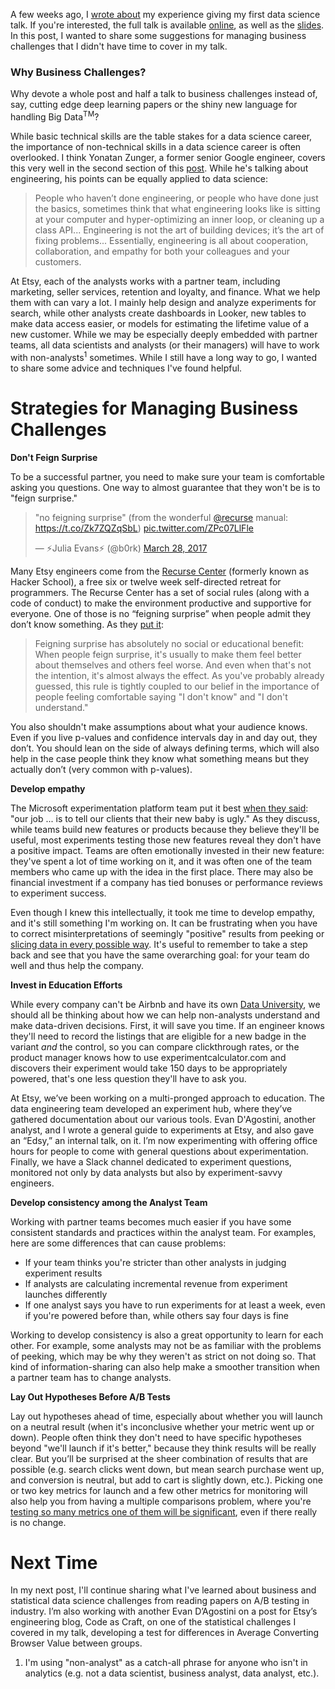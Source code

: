 A few weeks ago, I [wrote about](https://robinsones.github.io/Giving-Your-First-Data-Science-Talk/) my experience giving my first data science talk. If you're interested, the full talk is available [online](https://www.youtube.com/watch?v=SF-ryGgLOgQ), as well as the [slides](https://github.com/robinsones/AB-Testing-Slides). In this post, I wanted to share some suggestions for managing business challenges that I didn't have time to cover in my talk. 

### Why Business Challenges? 

Why devote a whole post and half a talk to business challenges instead of, say, cutting edge deep learning papers or the shiny new language for handling Big Data<sup>TM</sup>?

While basic technical skills are the table stakes for a data science career, the importance of non-technical skills in a data science career is often overlooked. I think Yonatan Zunger, a former senior Google engineer, covers this very well in the second section of this [post]( https://medium.com/@yonatanzunger/so-about-this-googlers-manifesto-1e3773ed1788). While he's talking about engineering, his points can be equally applied to data science: 
  
> People who haven’t done engineering, or people who have done just the basics, sometimes think that what engineering looks like is sitting at your computer and hyper-optimizing an inner loop, or cleaning up a class API... Engineering is not the art of building devices; it’s the art of fixing problems... Essentially, engineering is all about cooperation, collaboration, and empathy for both your colleagues and your customers.

At Etsy, each of the analysts works with a partner team, including marketing, seller services, retention and loyalty, and finance. What we help them with can vary a lot. I mainly help design and analyze experiments for search, while other analysts create dashboards in Looker, new tables to make data access easier, or models for estimating the lifetime value of a new customer. While we may be especially deeply embedded with partner teams, all data scientists and analysts (or their managers) will have to work with non-analysts<sup>1</sup> sometimes. While I still have a long way to go, I wanted to share some advice and techniques I've found helpful.

Strategies for Managing Business Challenges
======

**Don't Feign Surprise**

To be a successful partner, you need to make sure your team is comfortable asking you questions. One way to almost guarantee that they won't be is to "feign surprise." 

<blockquote class="twitter-tweet" data-lang="en"><p lang="en" dir="ltr">&quot;no feigning surprise&quot; (from the wonderful <a href="https://twitter.com/recurse">@recurse</a> manual: <a href="https://t.co/Zk7ZQZqSbL">https://t.co/Zk7ZQZqSbL</a>) <a href="https://t.co/ZPc07LlFle">pic.twitter.com/ZPc07LlFle</a></p>&mdash; ⚡Julia Evans⚡ (@b0rk) <a href="https://twitter.com/b0rk/status/846864384731365376">March 28, 2017</a></blockquote>
<script async src="//platform.twitter.com/widgets.js" charset="utf-8"></script>

Many Etsy engineers come from the [Recurse Center](https://www.recurse.com) (formerly known as Hacker School), a free six or twelve week self-directed retreat for programmers. The Recurse Center has a set of social rules (along with a code of conduct) to make the environment productive and supportive for everyone. One of those is no “feigning surprise” when people admit they don’t know something. As they [put it](https://www.recurse.com/manual#sub-sec-social-rules): 

> Feigning surprise has absolutely no social or educational benefit: When people feign surprise, it's usually to make them feel better about themselves and others feel worse. And even when that's not the intention, it's almost always the effect. As you've probably already guessed, this rule is tightly coupled to our belief in the importance of people feeling comfortable saying "I don't know" and "I don't understand."
 
You also shouldn't make assumptions about what your audience knows. Even if you live p-values and confidence intervals day in and day out, they don’t. You should lean on the side of always defining terms, which will also help in the case people think they know what something means but they actually don’t (very common with p-values).

**Develop empathy**

The Microsoft experimentation platform team put it best [when they said](http://notes.stephenholiday.com/Five-Puzzling-Outcomes.pdf): "our job ... is to tell our clients that their new baby is ugly." As they discuss, while teams build new features or products because they believe they'll be useful, most experiments testing those new features reveal they don't have a positive impact. Teams are often emotionally invested in their new feature: they've spent a lot of time working on it, and it was often one of the team members who came up with the idea in the first place. There may also be financial investment if a company has tied bonuses or performance reviews to experiment success. 

Even though I knew this intellectually, it took me time to develop empathy, and it's still something I'm working on. It can be frustrating when you have to correct misinterpretations of seemingly "positive" results from peeking or [slicing data in every possible way](http://www.slate.com/articles/health_and_science/science/2013/07/statistics_and_psychology_multiple_comparisons_give_spurious_results.html). It's useful to remember to take a step back and see that you have the same overarching goal: for your team do well and thus help the company. 

**Invest in Education Efforts**

While every company can't be Airbnb and have its own [Data University](https://medium.com/airbnb-engineering/how-airbnb-democratizes-data-science-with-data-university-3eccc71e073a), we should all be thinking about how we can help non-analysts understand and make data-driven decisions. First, it will save you time. If an engineer knows they'll need to record the listings that are eligible for a new badge in the variant *and* the control, so you can compare clickthrough rates, or the product manager knows how to use experimentcalculator.com and discovers their experiment would take 150 days to be appropriately powered, that's one less question they'll have to ask you.  

At Etsy, we’ve been working on a multi-pronged approach to education. The data engineering team developed an experiment hub, where they’ve gathered documentation about our various tools. Evan D'Agostini, another analyst, and I wrote a general guide to experiments at Etsy, and also gave an “Edsy,” an internal talk, on it. I’m now experimenting with offering office hours for people to come with general questions about experimentation. Finally, we have a Slack channel dedicated to experiment questions, monitored not only by data analysts but also by experiment-savvy engineers.

**Develop consistency among the Analyst Team**

Working with partner teams becomes much easier if you have some consistent standards and practices within the analyst team. For examples, here are some differences that can cause problems: 

- If your team thinks you're stricter than other analysts in judging experiment results 
- If analysts are calculating incremental revenue from experiment launches differently 
- If one analyst says you have to run experiments for at least a week, even if you're powered before than, while others say four days is fine

Working to develop consistency is also a great opportunity to learn for each other. For example, some analysts may not be as familiar with the problems of peeking, which may be why they weren't as strict on not doing so. That kind of information-sharing can also help make a smoother transition when a partner team has to change analysts. 

**Lay Out Hypotheses Before A/B Tests**

Lay out hypotheses ahead of time, especially about whether you will launch on a neutral result (when it's inconclusive whether your metric went up or down). People often think they don't need to have specific hypotheses beyond "we'll launch if it's better," because they think results will be really clear. But you’ll be surprised at the sheer combination of results that are possible (e.g. search clicks went down, but mean search purchase went up, and conversion is neutral, but add to cart is slightly down, etc.). Picking one or two key metrics for launch and a few other metrics for monitoring will also help you from having a multiple comparisons problem, where you're [testing so many metrics one of them will be significant](https://en.wikipedia.org/wiki/Multiple_comparisons_problem), even if there really is no change. 

Next Time
======

In my next post, I'll continue sharing what I've learned about business and statistical data science challenges from reading papers on A/B testing in industry. I’m also working with another Evan D’Agostini on a post for Etsy’s engineering blog, Code as Craft, on one of the statistical challenges I covered in my talk, developing a test for differences in Average Converting Browser Value between groups. 

1. I'm using "non-analyst" as a catch-all phrase for anyone who isn't in analytics (e.g. not a data scientist, business analyst, data analyst, etc.). 
